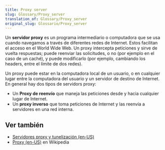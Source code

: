 ```yaml
---
title: Proxy server
slug: Glossary/Proxy_server
translation_of: Glossary/Proxy_server
original_slug: Glossario/Proxy_server
---
```


Un **servidor proxy** es un programa intermediario o computadora que se usa cuando navegamos a través de diferentes redes de Internet. Estos facilitan el acceso en el World Wide Web. Un proxy intercepta peticiones y sirve de vuelta respuestas; puede reenviar las solicitudes, o no (por ejemplo en el caso de un caché), y puede modificarlo (por ejemplo, cambiando los headers, entre el límite de dos redes). 

Un proxy puede estar en la computadora local de un usuario, o en cualquier lugar entre la computadora del usuario y un servidor de destino de Internet. En general hay dos tipos de servidors proxy: 

- Un **Proxy de reenvío** que maneja las peticiones desde y hacia cualquier lugar de Internet. 
- Un **proxy inverso** que toma peticiones de Internet y las reenvía a servidores en una red interna.

## Ver también

- [Servidores proxy y tunelización (en-US)](/en-US/docs/Web/HTTP/Proxy_servers_and_tunneling)
- [Proxy (en-US)](https://en.wikipedia.org/wiki/Proxy) en Wikipedia
